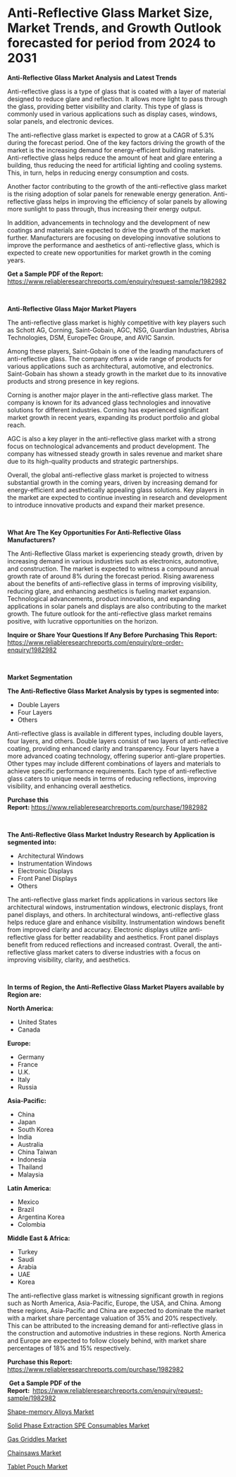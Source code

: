 <p><h1>Anti-Reflective Glass Market Size, Market Trends, and Growth Outlook forecasted for period from 2024 to 2031</h1></p><p><strong>Anti-Reflective Glass Market Analysis and Latest Trends</strong></p>
<p><p>Anti-reflective glass is a type of glass that is coated with a layer of material designed to reduce glare and reflection. It allows more light to pass through the glass, providing better visibility and clarity. This type of glass is commonly used in various applications such as display cases, windows, solar panels, and electronic devices.</p><p>The anti-reflective glass market is expected to grow at a CAGR of 5.3% during the forecast period. One of the key factors driving the growth of the market is the increasing demand for energy-efficient building materials. Anti-reflective glass helps reduce the amount of heat and glare entering a building, thus reducing the need for artificial lighting and cooling systems. This, in turn, helps in reducing energy consumption and costs.</p><p>Another factor contributing to the growth of the anti-reflective glass market is the rising adoption of solar panels for renewable energy generation. Anti-reflective glass helps in improving the efficiency of solar panels by allowing more sunlight to pass through, thus increasing their energy output.</p><p>In addition, advancements in technology and the development of new coatings and materials are expected to drive the growth of the market further. Manufacturers are focusing on developing innovative solutions to improve the performance and aesthetics of anti-reflective glass, which is expected to create new opportunities for market growth in the coming years.</p></p>
<p><strong>Get a Sample PDF of the Report:&nbsp;</strong> <a href="https://www.reliableresearchreports.com/enquiry/request-sample/1982982">https://www.reliableresearchreports.com/enquiry/request-sample/1982982</a></p>
<p>&nbsp;</p>
<p><strong>Anti-Reflective Glass Major Market Players</strong></p>
<p><p>The anti-reflective glass market is highly competitive with key players such as Schott AG, Corning, Saint-Gobain, AGC, NSG, Guardian Industries, Abrisa Technologies, DSM, EuropeTec Groupe, and AVIC Sanxin. </p><p>Among these players, Saint-Gobain is one of the leading manufacturers of anti-reflective glass. The company offers a wide range of products for various applications such as architectural, automotive, and electronics. Saint-Gobain has shown a steady growth in the market due to its innovative products and strong presence in key regions.</p><p>Corning is another major player in the anti-reflective glass market. The company is known for its advanced glass technologies and innovative solutions for different industries. Corning has experienced significant market growth in recent years, expanding its product portfolio and global reach.</p><p>AGC is also a key player in the anti-reflective glass market with a strong focus on technological advancements and product development. The company has witnessed steady growth in sales revenue and market share due to its high-quality products and strategic partnerships.</p><p>Overall, the global anti-reflective glass market is projected to witness substantial growth in the coming years, driven by increasing demand for energy-efficient and aesthetically appealing glass solutions. Key players in the market are expected to continue investing in research and development to introduce innovative products and expand their market presence.</p></p>
<p>&nbsp;</p>
<p><strong>What Are The Key Opportunities For Anti-Reflective Glass Manufacturers?</strong></p>
<p><p>The Anti-Reflective Glass market is experiencing steady growth, driven by increasing demand in various industries such as electronics, automotive, and construction. The market is expected to witness a compound annual growth rate of around 8% during the forecast period. Rising awareness about the benefits of anti-reflective glass in terms of improving visibility, reducing glare, and enhancing aesthetics is fueling market expansion. Technological advancements, product innovations, and expanding applications in solar panels and displays are also contributing to the market growth. The future outlook for the anti-reflective glass market remains positive, with lucrative opportunities on the horizon.</p></p>
<p><strong>Inquire or Share Your Questions If Any Before Purchasing This Report:</strong> <a href="https://www.reliableresearchreports.com/enquiry/pre-order-enquiry/1982982">https://www.reliableresearchreports.com/enquiry/pre-order-enquiry/1982982</a></p>
<p>&nbsp;</p>
<p><strong>Market Segmentation</strong></p>
<p><strong>The Anti-Reflective Glass Market Analysis by types is segmented into:</strong></p>
<p><ul><li>Double Layers</li><li>Four Layers</li><li>Others</li></ul></p>
<p><p>Anti-reflective glass is available in different types, including double layers, four layers, and others. Double layers consist of two layers of anti-reflective coating, providing enhanced clarity and transparency. Four layers have a more advanced coating technology, offering superior anti-glare properties. Other types may include different combinations of layers and materials to achieve specific performance requirements. Each type of anti-reflective glass caters to unique needs in terms of reducing reflections, improving visibility, and enhancing overall aesthetics.</p></p>
<p><strong>Purchase this Report:&nbsp;</strong><a href="https://www.reliableresearchreports.com/purchase/1982982">https://www.reliableresearchreports.com/purchase/1982982</a></p>
<p>&nbsp;</p>
<p><strong>The Anti-Reflective Glass Market Industry Research by Application is segmented into:</strong></p>
<p><ul><li>Architectural Windows</li><li>Instrumentation Windows</li><li>Electronic Displays</li><li>Front Panel Displays</li><li>Others</li></ul></p>
<p><p>The anti-reflective glass market finds applications in various sectors like architectural windows, instrumentation windows, electronic displays, front panel displays, and others. In architectural windows, anti-reflective glass helps reduce glare and enhance visibility. Instrumentation windows benefit from improved clarity and accuracy. Electronic displays utilize anti-reflective glass for better readability and aesthetics. Front panel displays benefit from reduced reflections and increased contrast. Overall, the anti-reflective glass market caters to diverse industries with a focus on improving visibility, clarity, and aesthetics.</p></p>
<p>&nbsp;</p>
<p><strong>In terms of Region, the Anti-Reflective Glass Market Players available by Region are:</strong></p>
<p>
    <p> <strong> North America: </strong>
        <ul>
            <li>United States</li>
            <li>Canada</li>
        </ul>
        </p> 
    <p> <strong> Europe: </strong>
        <ul>
            <li>Germany</li>
            <li>France</li>
            <li>U.K.</li>
            <li>Italy</li>
            <li>Russia</li>
        </ul>
        </p> 
    <p> <strong> Asia-Pacific: </strong>
        <ul>
            <li>China</li>
            <li>Japan</li>
            <li>South Korea</li>
            <li>India</li>
            <li>Australia</li>
            <li>China Taiwan</li>
            <li>Indonesia</li>
            <li>Thailand</li>
            <li>Malaysia</li>
        </ul>
        </p> 
    <p> <strong> Latin America: </strong>
        <ul>
            <li>Mexico</li>
            <li>Brazil</li>
            <li>Argentina Korea</li>
            <li>Colombia</li>
        </ul>
        </p> 
    <p> <strong> Middle East & Africa: </strong>
        <ul>
            <li>Turkey</li>
            <li>Saudi</li>
            <li>Arabia</li>
            <li>UAE</li>
            <li>Korea</li>
        </ul>
    </p>
    </p>
<p><p>The anti-reflective glass market is witnessing significant growth in regions such as North America, Asia-Pacific, Europe, the USA, and China. Among these regions, Asia-Pacific and China are expected to dominate the market with a market share percentage valuation of 35% and 20% respectively. This can be attributed to the increasing demand for anti-reflective glass in the construction and automotive industries in these regions. North America and Europe are expected to follow closely behind, with market share percentages of 18% and 15% respectively.</p></p>
<p><strong>Purchase this Report: </strong><a href="https://www.reliableresearchreports.com/purchase/1982982">https://www.reliableresearchreports.com/purchase/1982982</a></p>
<p>&nbsp;<strong>Get a Sample PDF of the Report:&nbsp;&nbsp;</strong><a href="https://www.reliableresearchreports.com/enquiry/request-sample/1982982">https://www.reliableresearchreports.com/enquiry/request-sample/1982982</a></p>
<p><strong></strong></p>
<p><p><a href="https://carnation-joke-41f.notion.site/Shape-memory-Alloys-Market-Size-Share-Trends-Analysis-Report-By-Application-Regional-Outlook-Co-e89ed3b21ee1409bbcc1904528cbb254">Shape-memory Alloys Market</a></p><p><a href="https://adventurous-uranium-ef9.notion.site/Decoding-the-Solid-Phase-Extraction-SPE-Consumables-Market-A-Deep-Dive-into-the-Latest-Market-Trend-c15b07b43da346839ecc2ddcb376d87b">Solid Phase Extraction SPE Consumables Market</a></p><p><a href="https://view.publitas.com/reportprime-1/decoding-the-gas-griddles-market-a-deep-dive-into-the-latest-market-trends-market-segmentation-and-competitive-analysis/">Gas Griddles Market</a></p><p><a href="https://extreme-scabiosa-c81.notion.site/Global-Chainsaws-Market-by-Types-Applications-and-Major-Players-with-Regional-Growth-Rate-Analysi-5185ba18ca78473bb63b92ca1b7c1a4f">Chainsaws Market</a></p><p><a href="https://view.publitas.com/reportprime-1/tablet-pouch-market-analysis-examines-its-scope-on-growth-opportunities-and-forecasted-trends-spanning-from-2024-to-2031/">Tablet Pouch Market</a></p></p>
